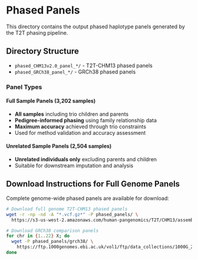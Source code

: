 # Phased Panels

This directory contains the output phased haplotype panels generated by the T2T phasing pipeline.

## Directory Structure
- `phased_CHM13v2.0_panel_*/` - T2T-CHM13 phased panels
- `phased_GRCh38_panel_*/` - GRCh38 phased panels  

### Panel Types

#### Full Sample Panels (3,202 samples)
- **All samples** including trio children and parents
- **Pedigree-informed phasing** using family relationship data
- **Maximum accuracy** achieved through trio constraints
- Used for method validation and accuracy assessment

#### Unrelated Sample Panels (2,504 samples)  
- **Unrelated individuals only** excluding parents and children
- Suitable for downstream imputation and analysis


## Download Instructions for Full Genome Panels

Complete genome-wide phased panels are available for download:

```bash
# Download full genome T2T-CHM13 phased panels
wget -r -np -nd -A "*.vcf.gz*" -P phased_panels/ \
  https://s3-us-west-2.amazonaws.com/human-pangenomics/T2T/CHM13/assemblies/variants/1000_Genomes_Project/chm13v2.0/Phased_SHAPEIT5_v1.1/

# Download GRCh38 comparison panels
for chr in {1..22} X; do
  wget -P phased_panels/grch38/ \
    https://ftp.1000genomes.ebi.ac.uk/vol1/ftp/data_collections/1000G_2504_high_coverage/working/20220422_3202_phased_SNV_INDEL_SV/1kGP_high_coverage_Illumina.chr${chr}.filtered.SNV_INDEL_SV_phased_panel.vcf.gz
done
```
